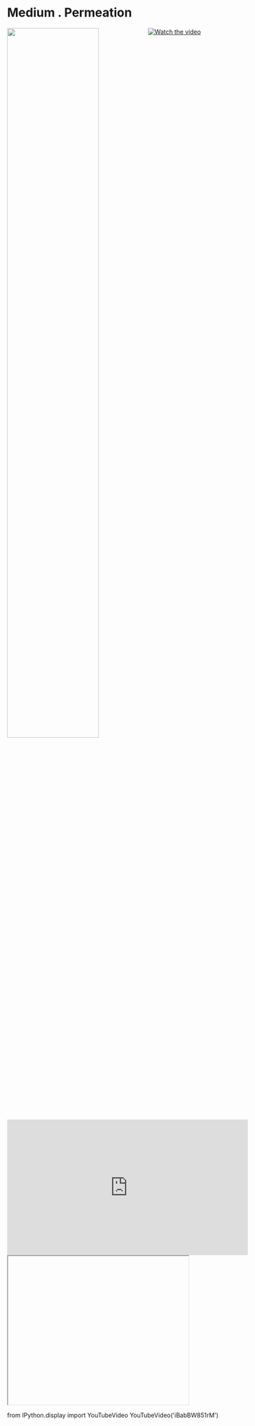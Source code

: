 # Medium . Permeation

<img style="float: left;" src="https://drive.google.com/uc?export=view&id=1pzO4WWtBkuq1q0IngVYJMKkmE4eIaDEb" width="65%">

[![Watch the video](https://img.youtube.com/vi/T-D1KVIuvjA/maxresdefault.jpg)](https://www.youtube.com/embed/QZXdjV6TTPc)


<div class="footer">
<iframe width="560" height="315" src="https://www.youtube.com/embed/QZXdjV6TTPc" title="YouTube video player" frameborder="0" allow="accelerometer; autoplay; clipboard-write; encrypted-media; gyroscope; picture-in-picture" allowfullscreen></iframe>
</div>

<iframe data-autoplay width="420" height="345" data-src="https://www.youtube.com/embed/QZXdjV6TTPc?start=6&end=10;rel=0&autoplay=1"></iframe>

from IPython.display import YouTubeVideo
YouTubeVideo('iBabBW851rM')
